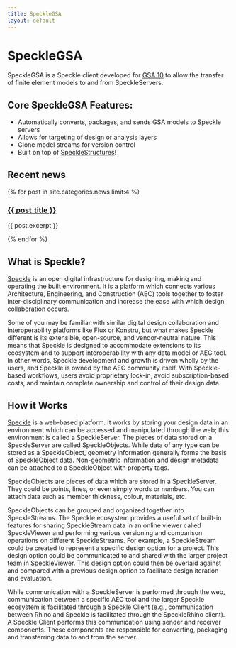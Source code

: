 ```yaml
---
title: SpeckleGSA
layout: default
---
```


# SpeckleGSA

SpeckleGSA is a Speckle client developed for [GSA 10](https://www.oasys-software.com/products/structural/gsa/) to allow the transfer of finite element models to and from SpeckleServers.

## Core SpeckleGSA Features:

* Automatically converts, packages, and sends GSA models to Speckle servers
* Allows for targeting of design or analysis layers
* Clone model streams for version control
* Built on top of [SpeckleStructures](https://github.com/speckleworks/SpeckleStructural/)!
	
## Recent news


{% for post in site.categories.news limit:4  %}
<h3><a href="{{ post.url }}">{{ post.title }}</a></h3>

{{ post.excerpt }}

{% endfor %}


##  What is Speckle?

[Speckle](https://speckle.works) is an open digital infrastructure for designing, making and operating the built environment. It is a platform which connects various Architecture, Engineering, and Construction (AEC) tools together to foster inter-disciplinary communication and increase the ease with which design collaboration occurs.

Some of you may be familiar with similar digital design collaboration and interoperability platforms like Flux or Konstru, but what makes Speckle different is its extensible, open-source, and vendor-neutral nature. This means that Speckle is designed to accommodate extensions to its ecosystem and to support interoperability with any data model or AEC tool. In other words, Speckle development and growth is driven wholly by the users, and Speckle is owned by the AEC community itself. With Speckle-based workflows, users avoid proprietary lock-in, avoid subscription-based costs, and maintain complete ownership and control of their design data. 

## How it Works

[Speckle](https://speckle.works) is a web-based platform. It works by storing your design data in an environment which can be accessed and manipulated through the web; this environment is called a SpeckleServer. The pieces of data stored on a SpeckleServer are called SpeckleObjects. While data of any type can be stored as a SpeckleObject, geometry information generally forms the basis of SpeckleObject data. Non-geometric information and design metadata can be attached to a SpeckleObject with property tags.

SpeckleObjects are pieces of data which are stored in a SpeckleServer. They could be points, lines, or even simply words or numbers. You can attach data such as member thickness, colour, materials, etc.

SpeckleObjects can be grouped and organized together into SpeckleStreams. The Speckle ecosystem provides a useful set of built-in features for sharing SpeckleStream data in an online viewer called SpeckleViewer and performing various versioning and comparison operations on different SpeckleStreams. For example, a SpeckleStream could be created to represent a specific design option for a project. This design option could be communicated to and shared with the larger project team in SpeckleViewer. This design option could then be overlaid against and compared with a previous design option to facilitate design iteration and evaluation.

While communication with a SpeckleServer is performed through the web, communication between a specific AEC tool and the larger Speckle ecosystem is facilitated through a Speckle Client (e.g., communication between Rhino and Speckle is facilitated through the SpeckleRhino client). A Speckle Client performs this communication using sender and receiver components. These components are responsible for converting, packaging and transferring data to and from the server.

